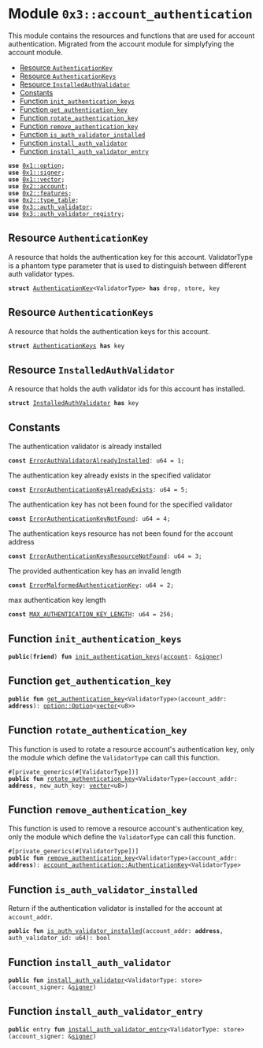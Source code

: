
<a name="0x3_account_authentication"></a>

# Module `0x3::account_authentication`

This module contains the resources and functions that are used for account authentication.
Migrated from the account module for simplyfying the account module.


-  [Resource `AuthenticationKey`](#0x3_account_authentication_AuthenticationKey)
-  [Resource `AuthenticationKeys`](#0x3_account_authentication_AuthenticationKeys)
-  [Resource `InstalledAuthValidator`](#0x3_account_authentication_InstalledAuthValidator)
-  [Constants](#@Constants_0)
-  [Function `init_authentication_keys`](#0x3_account_authentication_init_authentication_keys)
-  [Function `get_authentication_key`](#0x3_account_authentication_get_authentication_key)
-  [Function `rotate_authentication_key`](#0x3_account_authentication_rotate_authentication_key)
-  [Function `remove_authentication_key`](#0x3_account_authentication_remove_authentication_key)
-  [Function `is_auth_validator_installed`](#0x3_account_authentication_is_auth_validator_installed)
-  [Function `install_auth_validator`](#0x3_account_authentication_install_auth_validator)
-  [Function `install_auth_validator_entry`](#0x3_account_authentication_install_auth_validator_entry)


<pre><code><b>use</b> <a href="">0x1::option</a>;
<b>use</b> <a href="">0x1::signer</a>;
<b>use</b> <a href="">0x1::vector</a>;
<b>use</b> <a href="">0x2::account</a>;
<b>use</b> <a href="">0x2::features</a>;
<b>use</b> <a href="">0x2::type_table</a>;
<b>use</b> <a href="auth_validator.md#0x3_auth_validator">0x3::auth_validator</a>;
<b>use</b> <a href="auth_validator_registry.md#0x3_auth_validator_registry">0x3::auth_validator_registry</a>;
</code></pre>



<a name="0x3_account_authentication_AuthenticationKey"></a>

## Resource `AuthenticationKey`

A resource that holds the authentication key for this account.
ValidatorType is a phantom type parameter that is used to distinguish between different auth validator types.


<pre><code><b>struct</b> <a href="account_authentication.md#0x3_account_authentication_AuthenticationKey">AuthenticationKey</a>&lt;ValidatorType&gt; <b>has</b> drop, store, key
</code></pre>



<a name="0x3_account_authentication_AuthenticationKeys"></a>

## Resource `AuthenticationKeys`

A resource that holds the authentication keys for this account.


<pre><code><b>struct</b> <a href="account_authentication.md#0x3_account_authentication_AuthenticationKeys">AuthenticationKeys</a> <b>has</b> key
</code></pre>



<a name="0x3_account_authentication_InstalledAuthValidator"></a>

## Resource `InstalledAuthValidator`

A resource that holds the auth validator ids for this account has installed.


<pre><code><b>struct</b> <a href="account_authentication.md#0x3_account_authentication_InstalledAuthValidator">InstalledAuthValidator</a> <b>has</b> key
</code></pre>



<a name="@Constants_0"></a>

## Constants


<a name="0x3_account_authentication_ErrorAuthValidatorAlreadyInstalled"></a>

The authentication validator is already installed


<pre><code><b>const</b> <a href="account_authentication.md#0x3_account_authentication_ErrorAuthValidatorAlreadyInstalled">ErrorAuthValidatorAlreadyInstalled</a>: u64 = 1;
</code></pre>



<a name="0x3_account_authentication_ErrorAuthenticationKeyAlreadyExists"></a>

The authentication key already exists in the specified validator


<pre><code><b>const</b> <a href="account_authentication.md#0x3_account_authentication_ErrorAuthenticationKeyAlreadyExists">ErrorAuthenticationKeyAlreadyExists</a>: u64 = 5;
</code></pre>



<a name="0x3_account_authentication_ErrorAuthenticationKeyNotFound"></a>

The authentication key has not been found for the specified validator


<pre><code><b>const</b> <a href="account_authentication.md#0x3_account_authentication_ErrorAuthenticationKeyNotFound">ErrorAuthenticationKeyNotFound</a>: u64 = 4;
</code></pre>



<a name="0x3_account_authentication_ErrorAuthenticationKeysResourceNotFound"></a>

The authentication keys resource has not been found for the account address


<pre><code><b>const</b> <a href="account_authentication.md#0x3_account_authentication_ErrorAuthenticationKeysResourceNotFound">ErrorAuthenticationKeysResourceNotFound</a>: u64 = 3;
</code></pre>



<a name="0x3_account_authentication_ErrorMalformedAuthenticationKey"></a>

The provided authentication key has an invalid length


<pre><code><b>const</b> <a href="account_authentication.md#0x3_account_authentication_ErrorMalformedAuthenticationKey">ErrorMalformedAuthenticationKey</a>: u64 = 2;
</code></pre>



<a name="0x3_account_authentication_MAX_AUTHENTICATION_KEY_LENGTH"></a>

max authentication key length


<pre><code><b>const</b> <a href="account_authentication.md#0x3_account_authentication_MAX_AUTHENTICATION_KEY_LENGTH">MAX_AUTHENTICATION_KEY_LENGTH</a>: u64 = 256;
</code></pre>



<a name="0x3_account_authentication_init_authentication_keys"></a>

## Function `init_authentication_keys`



<pre><code><b>public</b>(<b>friend</b>) <b>fun</b> <a href="account_authentication.md#0x3_account_authentication_init_authentication_keys">init_authentication_keys</a>(<a href="">account</a>: &<a href="">signer</a>)
</code></pre>



<a name="0x3_account_authentication_get_authentication_key"></a>

## Function `get_authentication_key`



<pre><code><b>public</b> <b>fun</b> <a href="account_authentication.md#0x3_account_authentication_get_authentication_key">get_authentication_key</a>&lt;ValidatorType&gt;(account_addr: <b>address</b>): <a href="_Option">option::Option</a>&lt;<a href="">vector</a>&lt;u8&gt;&gt;
</code></pre>



<a name="0x3_account_authentication_rotate_authentication_key"></a>

## Function `rotate_authentication_key`

This function is used to rotate a resource account's authentication key, only the module which define the <code>ValidatorType</code> can call this function.


<pre><code>#[private_generics(#[ValidatorType])]
<b>public</b> <b>fun</b> <a href="account_authentication.md#0x3_account_authentication_rotate_authentication_key">rotate_authentication_key</a>&lt;ValidatorType&gt;(account_addr: <b>address</b>, new_auth_key: <a href="">vector</a>&lt;u8&gt;)
</code></pre>



<a name="0x3_account_authentication_remove_authentication_key"></a>

## Function `remove_authentication_key`

This function is used to remove a resource account's authentication key, only the module which define the <code>ValidatorType</code> can call this function.


<pre><code>#[private_generics(#[ValidatorType])]
<b>public</b> <b>fun</b> <a href="account_authentication.md#0x3_account_authentication_remove_authentication_key">remove_authentication_key</a>&lt;ValidatorType&gt;(account_addr: <b>address</b>): <a href="account_authentication.md#0x3_account_authentication_AuthenticationKey">account_authentication::AuthenticationKey</a>&lt;ValidatorType&gt;
</code></pre>



<a name="0x3_account_authentication_is_auth_validator_installed"></a>

## Function `is_auth_validator_installed`

Return if the authentication validator is installed for the account at <code>account_addr</code>.


<pre><code><b>public</b> <b>fun</b> <a href="account_authentication.md#0x3_account_authentication_is_auth_validator_installed">is_auth_validator_installed</a>(account_addr: <b>address</b>, auth_validator_id: u64): bool
</code></pre>



<a name="0x3_account_authentication_install_auth_validator"></a>

## Function `install_auth_validator`



<pre><code><b>public</b> <b>fun</b> <a href="account_authentication.md#0x3_account_authentication_install_auth_validator">install_auth_validator</a>&lt;ValidatorType: store&gt;(account_signer: &<a href="">signer</a>)
</code></pre>



<a name="0x3_account_authentication_install_auth_validator_entry"></a>

## Function `install_auth_validator_entry`



<pre><code><b>public</b> entry <b>fun</b> <a href="account_authentication.md#0x3_account_authentication_install_auth_validator_entry">install_auth_validator_entry</a>&lt;ValidatorType: store&gt;(account_signer: &<a href="">signer</a>)
</code></pre>
